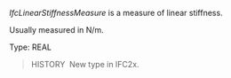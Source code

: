 ﻿_IfcLinearStiffnessMeasure_ is a measure of linear stiffness.

Usually measured in N/m.

Type: REAL

> HISTORY&nbsp; New type in IFC2x.